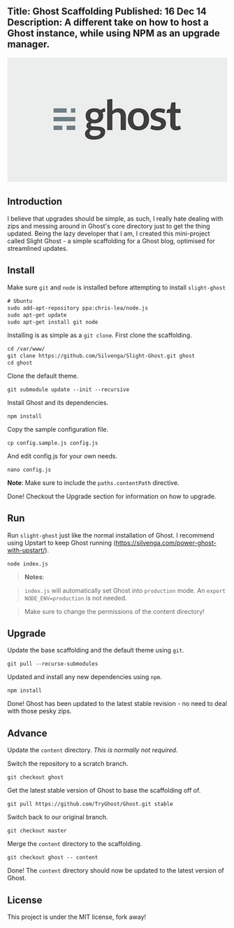 Title: Ghost Scaffolding
Published: 16 Dec 14
Description: A different take on how to host a Ghost instance, while using NPM as an upgrade manager.
---

![](/content/images/2014/12/ghost_logo-2.jpg)

## Introduction 

I believe that upgrades should be simple, as such, I really hate dealing with zips and messing around in Ghost's core directory just to get the thing updated. Being the lazy developer that I am, I created this mini-project called Slight Ghost - a simple scaffolding for a Ghost blog, optimised for streamlined updates. 

## Install

Make sure `git` and `node` is installed before attempting to install `slight-ghost`
```
# Ubuntu
sudo add-apt-repository ppa:chris-lea/node.js 
sudo apt-get update
sudo apt-get install git node
```
Installing is as simple as a `git clone`. First clone the scaffolding.
```
cd /var/www/ 
git clone https://github.com/Silvenga/Slight-Ghost.git ghost
cd ghost
```
Clone the default theme. 
```
git submodule update --init --recursive
```
Install Ghost and its dependencies.
```
npm install

```
Copy the sample configuration file. 
```
cp config.sample.js config.js

```
And edit config.js for your own needs. 
```
nano config.js
```
**Note**: Make sure to include the `paths.contentPath` directive. 

Done! Checkout the Upgrade section for information on how to upgrade. 

## Run

Run `slight-ghost` just like the normal installation of Ghost. I recommend using Upstart to keep Ghost running (https://silvenga.com/power-ghost-with-upstart/).
```
node index.js
```
>**Notes**:  

> `index.js` will automatically set Ghost into `production` mode. An `export NODE_ENV=production` is not needed. 

> Make sure to change the permissions of the content directory!

## Upgrade

Update the base scaffolding and the default theme using `git`.
```
git pull --recurse-submodules
```
Updated and install any new dependencies using `npm`.
```
npm install
```
Done! Ghost has been updated to the latest stable revision - no need to deal with those pesky zips. 

## Advance

Update the `content` directory.  *This is normally not required.* 

Switch the repository to a scratch branch. 
```
git checkout ghost
```
Get the latest stable version of Ghost to base the scaffolding off of. 
```
git pull https://github.com/TryGhost/Ghost.git stable
```
Switch back to our original branch. 
```
git checkout master
```
Merge the `content` directory to the scaffolding. 
```
git checkout ghost -- content
```
Done! The `content` directory should now be updated to the latest version of Ghost. 

## License

This project is under the MIT license, fork away!
